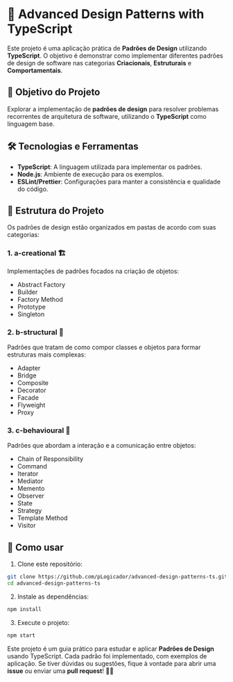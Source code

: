 # 🚀 Advanced Design Patterns with TypeScript
Este projeto é uma aplicação prática de **Padrões de Design** utilizando **TypeScript**. O objetivo é demonstrar como implementar diferentes padrões de design de software nas categorias **Criacionais**, **Estruturais** e **Comportamentais**.

## 🎯 Objetivo do Projeto
Explorar a implementação de **padrões de design** para resolver problemas recorrentes de arquitetura de software, utilizando o **TypeScript** como linguagem base.

## 🛠️ Tecnologias e Ferramentas
- **TypeScript**: A linguagem utilizada para implementar os padrões.
- **Node.js**: Ambiente de execução para os exemplos.
- **ESLint/Prettier**: Configurações para manter a consistência e qualidade do código.

## 📂 Estrutura do Projeto
Os padrões de design estão organizados em pastas de acordo com suas categorias:

### 1. a-creational 🏗️
Implementações de padrões focados na criação de objetos:
- Abstract Factory
- Builder
- Factory Method
- Prototype
- Singleton
### 2. b-structural 🧱
Padrões que tratam de como compor classes e objetos para formar estruturas mais complexas:
- Adapter
- Bridge
- Composite
- Decorator
- Facade
- Flyweight
- Proxy
### 3. c-behavioural 🤝
Padrões que abordam a interação e a comunicação entre objetos:
- Chain of Responsibility
- Command
- Iterator
- Mediator
- Memento
- Observer
- State
- Strategy
- Template Method
- Visitor

## 🔧 Como usar
1. Clone este repositório:

````bash
git clone https://github.com/pLogicador/advanced-design-patterns-ts.git
cd advanced-design-patterns-ts
````
2. Instale as dependências:
````bash
npm install
````
3. Execute o projeto:
````bash
npm start
````

Este projeto é um guia prático para estudar e aplicar **Padrões de Design** usando TypeScript. Cada padrão foi implementado, com exemplos de aplicação.
Se tiver dúvidas ou sugestões, fique à vontade para abrir uma **issue** ou enviar uma **pull request**! 🚀✨

